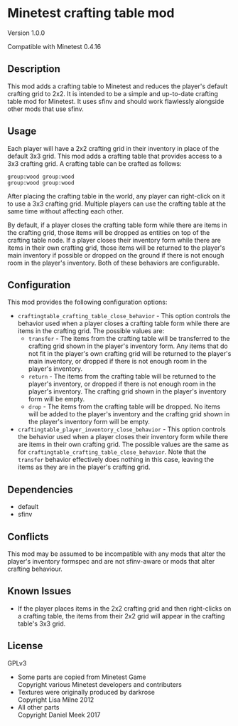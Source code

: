 # Minetest crafting table mod

Version 1.0.0

Compatible with Minetest 0.4.16

## Description

This mod adds a crafting table to Minetest and reduces the player's default crafting grid to 2x2. It is intended to be a simple and up-to-date crafting table mod for Minetest. It uses sfinv and should work flawlessly alongside other mods that use sfinv.

## Usage

Each player will have a 2x2 crafting grid in their inventory in place of the default 3x3 grid. This mod adds a crafting table that provides access to a 3x3 crafting grid. A crafting table can be crafted as follows:

    group:wood group:wood
    group:wood group:wood

After placing the crafting table in the world, any player can right-click on it to use a 3x3 crafting grid. Multiple players can use the crafting table at the same time without affecting each other.

By default, if a player closes the crafting table form while there are items in the crafting grid, those items will be dropped as entities on top of the crafting table node. If a player closes their inventory form while there are items in their own crafting grid, those items will be returned to the player's main inventory if possible or dropped on the ground if there is not enough room in the player's inventory. Both of these behaviors are configurable.

## Configuration

This mod provides the following configuration options:

* `craftingtable_crafting_table_close_behavior` - This option controls the behavior used when a player closes a crafting table form while there are items in the crafting grid. The possible values are:
  - `transfer` - The items from the crafting table will be transferred to the crafting grid shown in the player's inventory form. Any items that do not fit in the player's own crafting grid will be returned to the player's main inventory, or dropped if there is not enough room in the player's inventory.
  - `return` - The items from the crafting table will be returned to the player's inventory, or dropped if there is not enough room in the player's inventory. The crafting grid shown in the player's inventory form will be empty.
  - `drop` - The items from the crafting table will be dropped. No items will be added to the player's inventory and the crafting grid shown in the player's inventory form will be empty.
* `craftingtable_player_inventory_close_behavior` - This option controls the behavior used when a player closes their inventory form while there are items in their own crafting grid. The possible values are the same as for `craftingtable_crafting_table_close_behavior`. Note that the `transfer` behavior effectively does nothing in this case, leaving the items as they are in the player's crafting grid.

## Dependencies

* default
* sfinv

## Conflicts

This mod may be assumed to be incompatible with any mods that alter the player's inventory formspec and are not sfinv-aware or mods that alter crafting behaviour.

## Known Issues

* If the player places items in the 2x2 crafting grid and then right-clicks on a crafting table, the items from their 2x2 grid will appear in the crafting table's 3x3 grid.

## License

GPLv3

* Some parts are copied from Minetest Game  
  Copyright various Minetest developers and contributers
* Textures were originally produced by darkrose  
  Copyright Lisa Milne 2012
* All other parts  
  Copyright Daniel Meek 2017

